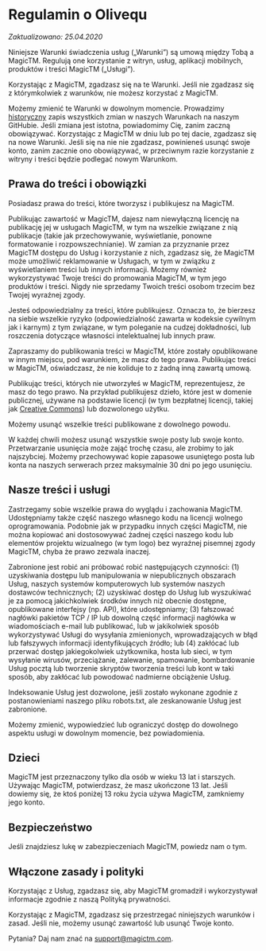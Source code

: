 # Regulamin o  Olivequ 

_Zaktualizowano: 25.04.2020_

Niniejsze Warunki świadczenia usług („Warunki”) są umową między Tobą a MagicTM. Regulują one korzystanie z witryn, usług, aplikacji mobilnych, produktów i treści MagicTM („Usługi”).

Korzystając z MagicTM, zgadzasz się na te Warunki. Jeśli nie zgadzasz się z którymkolwiek z warunków, nie możesz korzystać z MagicTM.

Możemy zmienić te Warunki w dowolnym momencie. Prowadzimy [historyczny](https://github.com/MagicTM-com/magictm-policy) zapis wszystkich zmian w naszych Warunkach na naszym GitHubie. Jeśli zmiana jest istotna, powiadomimy Cię, zanim zaczną obowiązywać. Korzystając z MagicTM w dniu lub po tej dacie, zgadzasz się na nowe Warunki. Jeśli się na nie nie zgadzasz, powinieneś usunąć swoje konto, zanim zacznie ono obowiązywać, w przeciwnym razie korzystanie z witryny i treści będzie podlegać nowym Warunkom.

## Prawa do treści i obowiązki

Posiadasz prawa do treści, które tworzysz i publikujesz na MagicTM.

Publikując zawartość w MagicTM, dajesz nam niewyłączną licencję na publikację jej w usługach MagicTM, w tym na wszelkie związane z nią publikacje (takie jak przechowywanie, wyświetlanie, ponowne formatowanie i rozpowszechnianie). W zamian za przyznanie przez MagicTM dostępu do Usług i korzystanie z nich, zgadzasz się, że MagicTM może umożliwić reklamowanie w Usługach, w tym w związku z wyświetlaniem treści lub innych informacji. Możemy również wykorzystywać Twoje treści do promowania MagicTM, w tym jego produktów i treści. Nigdy nie sprzedamy Twoich treści osobom trzecim bez Twojej wyraźnej zgody.

Jesteś odpowiedzialny za treści, które publikujesz. Oznacza to, że bierzesz na siebie wszelkie ryzyko (odpowiedzialność zawarta w kodeksie cywilnym jak i karnym) z tym związane, w tym poleganie na cudzej dokładności, lub roszczenia dotyczące własności intelektualnej lub innych praw.

Zapraszamy do publikowania treści w MagicTM, które zostały opublikowane w innym miejscu, pod warunkiem, że masz do tego prawa. Publikując treści w MagicTM, oświadczasz, że nie koliduje to z żadną inną zawartą umową.

Publikując treści, których nie utworzyłeś w MagicTM, reprezentujesz, że masz do tego prawo. Na przykład publikujesz dzieło, które jest w domenie publicznej, używane na podstawie licencji (w tym bezpłatnej licencji, takiej jak [Creative Commons](https://creativecommons.org/licenses/)) lub dozwolonego użytku.

Możemy usunąć wszelkie treści publikowane z dowolnego powodu.

W każdej chwili możesz usunąć wszystkie swoje posty lub swoje konto. Przetwarzanie usunięcia może zająć trochę czasu, ale zrobimy to jak najszybciej. Możemy przechowywać kopie zapasowe usuniętego posta lub konta na naszych serwerach przez maksymalnie 30 dni po jego usunięciu.

## Nasze treści i usługi

Zastrzegamy sobie wszelkie prawa do wyglądu i zachowania MagicTM. Udostępniamy także część naszego własnego kodu na licencji wolnego oprogramowania. Podobnie jak w przypadku innych części MagicTM, nie można kopiować ani dostosowywać żadnej części naszego kodu lub elementów projektu wizualnego (w tym logo) bez wyraźnej pisemnej zgody MagicTM, chyba że prawo zezwala inaczej.

Zabronione jest robić ani próbować robić następujących czynności: (1) uzyskiwania dostępu lub manipulowania w niepublicznych obszarach Usług, naszych systemów komputerowych lub systemów naszych dostawców technicznych; (2) uzyskiwać dostęp do Usług lub wyszukiwać je za pomocą jakichkolwiek środków innych niż obecnie dostępne, opublikowane interfejsy (np. API), które udostępniamy; (3) fałszować nagłówki pakietów TCP / IP lub dowolną część informacji nagłówka w wiadomościach e-mail lub publikować, lub w jakikolwiek sposób wykorzystywać Usługi do wysyłania zmienionych, wprowadzających w błąd lub fałszywych informacji identyfikujących źródło; lub (4) zakłócać lub przerwać dostęp jakiegokolwiek użytkownika, hosta lub sieci, w tym wysyłanie wirusów, przeciążanie, zalewanie, spamowanie, bombardowanie Usług pocztą lub tworzenie skryptów tworzenia treści lub kont w taki sposób, aby zakłócać lub powodować nadmierne obciążenie Usług.

Indeksowanie Usług jest dozwolone, jeśli zostało wykonane zgodnie z postanowieniami naszego pliku robots.txt, ale zeskanowanie Usług jest zabronione.

Możemy zmienić, wypowiedzieć lub ograniczyć dostęp do dowolnego aspektu usługi w dowolnym momencie, bez powiadomienia.

## Dzieci

MagicTM jest przeznaczony tylko dla osób w wieku 13 lat i starszych. Używając MagicTM, potwierdzasz, że masz ukończone 13 lat. Jeśli dowiemy się, że ktoś poniżej 13 roku życia używa MagicTM, zamkniemy jego konto.

## Bezpieczeństwo

Jeśli znajdziesz lukę w zabezpieczeniach MagicTM, powiedz nam o tym.

## Włączone zasady i polityki

Korzystając z Usług, zgadzasz się, aby MagicTM gromadził i wykorzystywał informacje zgodnie z naszą Polityką prywatności.

Korzystając z MagicTM, zgadzasz się przestrzegać niniejszych warunków i zasad. Jeśli nie, możemy usunąć zawartość lub usunąć Twoje konto.

Pytania? Daj nam znać na [support@magictm.com](mailto:support@magictm.com).
